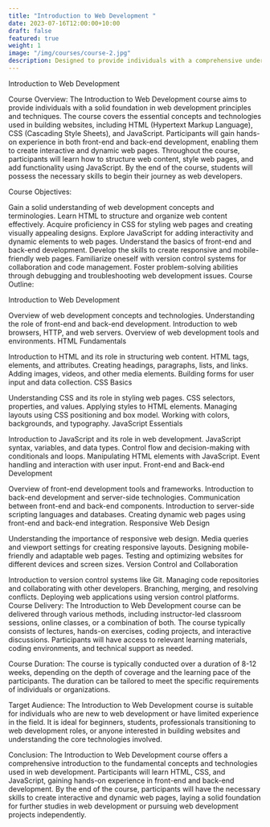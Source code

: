 ```yaml
---
title: "Introduction to Web Development "
date: 2023-07-16T12:00:00+10:00
draft: false
featured: true
weight: 1
image: "/img/courses/course-2.jpg"
description: Designed to provide individuals with a comprehensive understanding of web development principles and practical skills. Participants will learn the fundamental concepts and technologies involved in building websites, including HTML, CSS, and JavaScript. The course covers both front-end and back-end development, equipping students with the knowledge to create interactive and dynamic web pages. By the end of the course, participants will have the necessary foundation to pursue further studies in web development or start building their own websites.
---
```


Introduction to Web Development

Course Overview:
The Introduction to Web Development course aims to provide individuals with a solid foundation in web development principles and techniques. The course covers the essential concepts and technologies used in building websites, including HTML (Hypertext Markup Language), CSS (Cascading Style Sheets), and JavaScript. Participants will gain hands-on experience in both front-end and back-end development, enabling them to create interactive and dynamic web pages. Throughout the course, participants will learn how to structure web content, style web pages, and add functionality using JavaScript. By the end of the course, students will possess the necessary skills to begin their journey as web developers.

Course Objectives:

Gain a solid understanding of web development concepts and terminologies.
Learn HTML to structure and organize web content effectively.
Acquire proficiency in CSS for styling web pages and creating visually appealing designs.
Explore JavaScript for adding interactivity and dynamic elements to web pages.
Understand the basics of front-end and back-end development.
Develop the skills to create responsive and mobile-friendly web pages.
Familiarize oneself with version control systems for collaboration and code management.
Foster problem-solving abilities through debugging and troubleshooting web development issues.
Course Outline:

Introduction to Web Development

Overview of web development concepts and technologies.
Understanding the role of front-end and back-end development.
Introduction to web browsers, HTTP, and web servers.
Overview of web development tools and environments.
HTML Fundamentals

Introduction to HTML and its role in structuring web content.
HTML tags, elements, and attributes.
Creating headings, paragraphs, lists, and links.
Adding images, videos, and other media elements.
Building forms for user input and data collection.
CSS Basics

Understanding CSS and its role in styling web pages.
CSS selectors, properties, and values.
Applying styles to HTML elements.
Managing layouts using CSS positioning and box model.
Working with colors, backgrounds, and typography.
JavaScript Essentials

Introduction to JavaScript and its role in web development.
JavaScript syntax, variables, and data types.
Control flow and decision-making with conditionals and loops.
Manipulating HTML elements with JavaScript.
Event handling and interaction with user input.
Front-end and Back-end Development

Overview of front-end development tools and frameworks.
Introduction to back-end development and server-side technologies.
Communication between front-end and back-end components.
Introduction to server-side scripting languages and databases.
Creating dynamic web pages using front-end and back-end integration.
Responsive Web Design

Understanding the importance of responsive web design.
Media queries and viewport settings for creating responsive layouts.
Designing mobile-friendly and adaptable web pages.
Testing and optimizing websites for different devices and screen sizes.
Version Control and Collaboration

Introduction to version control systems like Git.
Managing code repositories and collaborating with other developers.
Branching, merging, and resolving conflicts.
Deploying web applications using version control platforms.
Course Delivery:
The Introduction to Web Development course can be delivered through various methods, including instructor-led classroom sessions, online classes, or a combination of both. The course typically consists of lectures, hands-on exercises, coding projects, and interactive discussions. Participants will have access to relevant learning materials, coding environments, and technical support as needed.

Course Duration:
The course is typically conducted over a duration of 8-12 weeks, depending on the depth of coverage and the learning pace of the participants. The duration can be tailored to meet the specific requirements of individuals or organizations.

Target Audience:
The Introduction to Web Development course is suitable for individuals who are new to web development or have limited experience in the field. It is ideal for beginners, students, professionals transitioning to web development roles, or anyone interested in building websites and understanding the core technologies involved.

Conclusion:
The Introduction to Web Development course offers a comprehensive introduction to the fundamental concepts and technologies used in web development. Participants will learn HTML, CSS, and JavaScript, gaining hands-on experience in front-end and back-end development. By the end of the course, participants will have the necessary skills to create interactive and dynamic web pages, laying a solid foundation for further studies in web development or pursuing web development projects independently.

